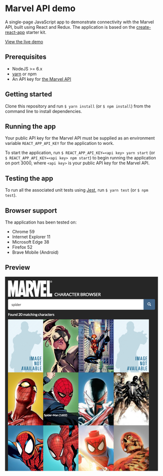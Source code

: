 # Marvel API demo

A single-page JavaScript app to demonstrate connectivity with the Marvel API, built using React and Redux. The application is based on the [create-react-app](https://github.com/facebookincubator/create-react-app) starter kit.

[View the live demo](https://marvel.elkdanger.co.uk)

## Prerequisites

- NodeJS >= 6.x
- [yarn](https://yarnpkg.com/en/) or npm
- An API key for [the Marvel API](https://developer.marvel.com)

## Getting started

Clone this repository and run `$ yarn install` (or `$ npm install`) from the command line to install dependencies.

## Running the app

Your public API key for the Marvel API must be supplied as an environment variable `REACT_APP_API_KEY` for the application to work.

To start the application, run `$ REACT_APP_API_KEY=<api key> yarn start` (or `$ REACT_APP_API_KEY=<api key> npm start`) to begin running the application on port 3000, where `<api key>` is your public API key for the Marvel API.

## Testing the app

To run all the associated unit tests using [Jest](https://facebook.github.io/jest/docs/tutorial-react.html), run `$ yarn test` (or `$ npm test`).

## Browser support

The application has been tested on:

- Chrome 59
- Internet Explorer 11
- Microsoft Edge 38
- Firefox 52
- Brave Mobile (Android)

## Preview
![App screenshot](doc/app_screenshot.png)
